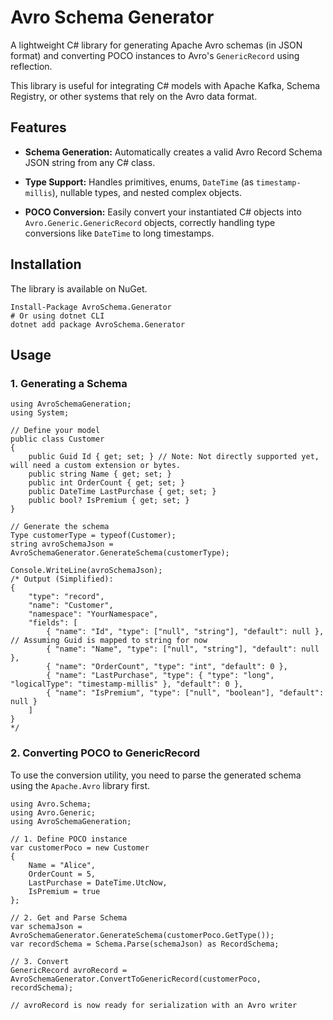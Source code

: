 # Avro Schema Generator

A lightweight C# library for generating Apache Avro schemas (in JSON format) and converting POCO instances to Avro's `GenericRecord` using reflection.

This library is useful for integrating C# models with Apache Kafka, Schema Registry, or other systems that rely on the Avro data format.

## Features

- **Schema Generation:** Automatically creates a valid Avro Record Schema JSON string from any C# class.
    
- **Type Support:** Handles primitives, enums, `DateTime` (as `timestamp-millis`), nullable types, and nested complex objects.
    
- **POCO Conversion:** Easily convert your instantiated C# objects into `Avro.Generic.GenericRecord` objects, correctly handling type conversions like `DateTime` to long timestamps.
    

## Installation

The library is available on NuGet.

```
Install-Package AvroSchema.Generator
# Or using dotnet CLI
dotnet add package AvroSchema.Generator

```

## Usage

### 1. Generating a Schema

```
using AvroSchemaGeneration;
using System;

// Define your model
public class Customer
{
    public Guid Id { get; set; } // Note: Not directly supported yet, will need a custom extension or bytes.
    public string Name { get; set; }
    public int OrderCount { get; set; }
    public DateTime LastPurchase { get; set; }
    public bool? IsPremium { get; set; }
}

// Generate the schema
Type customerType = typeof(Customer);
string avroSchemaJson = AvroSchemaGenerator.GenerateSchema(customerType);

Console.WriteLine(avroSchemaJson);
/* Output (Simplified):
{ 
    "type": "record", 
    "name": "Customer", 
    "namespace": "YourNamespace", 
    "fields": [ 
        { "name": "Id", "type": ["null", "string"], "default": null }, // Assuming Guid is mapped to string for now
        { "name": "Name", "type": ["null", "string"], "default": null }, 
        { "name": "OrderCount", "type": "int", "default": 0 },
        { "name": "LastPurchase", "type": { "type": "long", "logicalType": "timestamp-millis" }, "default": 0 },
        { "name": "IsPremium", "type": ["null", "boolean"], "default": null }
    ] 
}
*/

```

### 2. Converting POCO to GenericRecord

To use the conversion utility, you need to parse the generated schema using the `Apache.Avro` library first.

```
using Avro.Schema;
using Avro.Generic;
using AvroSchemaGeneration;

// 1. Define POCO instance
var customerPoco = new Customer 
{ 
    Name = "Alice", 
    OrderCount = 5, 
    LastPurchase = DateTime.UtcNow,
    IsPremium = true
};

// 2. Get and Parse Schema
var schemaJson = AvroSchemaGenerator.GenerateSchema(customerPoco.GetType());
var recordSchema = Schema.Parse(schemaJson) as RecordSchema;

// 3. Convert
GenericRecord avroRecord = AvroSchemaGenerator.ConvertToGenericRecord(customerPoco, recordSchema);

// avroRecord is now ready for serialization with an Avro writer

```
